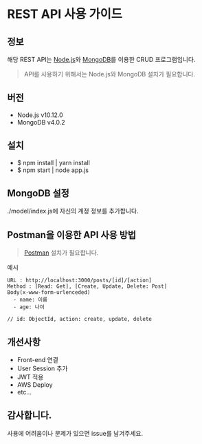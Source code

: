 # REST API 사용 가이드

## 정보

해당 REST API는 [Node.js](https://nodejs.org/)와 [MongoDB](https://www.mongodb.com/)를 이용한 CRUD 프로그램입니다.

> API를 사용하기 위해서는 Node.js와 MongoDB 설치가 필요합니다.

## 버전

- Node.js v10.12.0
- MongoDB v4.0.2

## 설치

- \$ npm install | yarn install
- \$ npm start | node app.js

## MongoDB 설정

./model/index.js에 자신의 계정 정보를 추가합니다.

## Postman을 이용한 API 사용 방법

> [Postman](https://www.getpostman.com/) 설치가 필요합니다.

예시

```
URL : http://localhost:3000/posts/[id]/[action]
Method : [Read: Get], [Create, Update, Delete: Post]
Body(x-www-form-urlenceded)
  - name: 이름
  - age: 나이

// id: ObjectId, action: create, update, delete
```

## 개선사항

- Front-end 연결
- User Session 추가
- JWT 적용
- AWS Deploy
- etc...

## 감사합니다.

사용에 어려움이나 문제가 있으면 issue를 남겨주세요.
